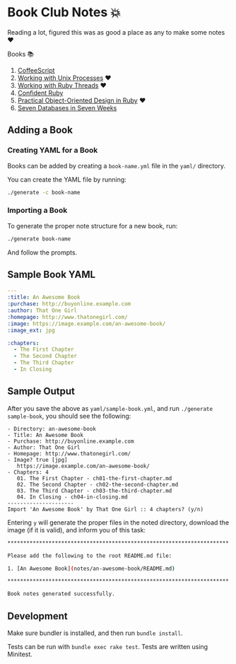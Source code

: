 # Book Club Notes :boom:

Reading a lot, figured this was as good a place as any to make some notes :heart:

Books :books:

1. [CoffeeScript](notes/coffeescript/README.md)
1. [Working with Unix Processes](notes/working-with-unix-processes/README.md) :heart:
1. [Working with Ruby Threads](notes/working-with-ruby-threads/README.md) :heart:
1. [Confident Ruby](notes/confident-ruby/README.md)
1. [Practical Object-Oriented Design in Ruby](notes/practical-object-oriented-design-in-ruby/README.md) :heart:
1. [Seven Databases in Seven Weeks](notes/seven-db-in-seven-weeks/README.md)

## Adding a Book

### Creating YAML for a Book

Books can be added by creating a `book-name.yml` file in the `yaml/` directory. 

You can create the YAML file by running:

```sh
./generate -c book-name
```

### Importing a Book

To generate the proper note structure for a new book, run:

```sh
./generate book-name
```

And follow the prompts.

## Sample Book YAML

```yaml
---
:title: An Awesome Book
:purchase: http://buyonline.example.com
:author: That One Girl
:homepage: http://www.thatonegirl.com/
:image: https://image.example.com/an-awesome-book/
:image_ext: jpg

:chapters:
  - The First Chapter
  - The Second Chapter
  - The Third Chapter
  - In Closing
```

## Sample Output

After you save the above as `yaml/sample-book.yml`, and
run `./generate sample-book`, you should see the following:

```
- Directory: an-awesome-book
- Title: An Awesome Book
- Purchase: http://buyonline.example.com
- Author: That One Girl
- Homepage: http://www.thatonegirl.com/
- Image? true [jpg]
   https://image.example.com/an-awesome-book/
- Chapters: 4
   01. The First Chapter - ch01-the-first-chapter.md
   02. The Second Chapter - ch02-the-second-chapter.md
   03. The Third Chapter - ch03-the-third-chapter.md
   04. In Closing - ch04-in-closing.md
---------------------
Import 'An Awesome Book' by That One Girl :: 4 chapters? (y/n)
```

Entering `y` will generate the proper files in the noted directory,
download the image (if it is valid), and inform you of this task:

```sh
**********************************************************************

Please add the following to the root README.md file:

1. [An Awesome Book](notes/an-awesome-book/README.md)

**********************************************************************

Book notes generated successfully.
```

## Development

Make sure bundler is installed, and then run `bundle install`.

Tests can be run with `bundle exec rake test`. Tests are written using Minitest.
